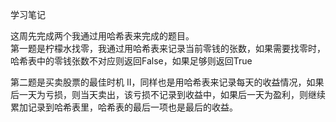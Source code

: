 学习笔记

这周先完成两个我通过用哈希表来完成的题目。                   
第一题是柠檬水找零，我通过用哈希表来记录当前零钱的张数，如果需要找零时，哈希表中的零钱张数不对应则返回False，如果足够则返回True

第二题是买卖股票的最佳时机 II，同样也是用哈希表来记录每天的收益情况，如果后一天为亏损，则当天卖出，该亏损不记录到收益中，如果后一天为盈利，则继续累加记录到哈希表里，哈希表的最后一项也是最后的收益。
